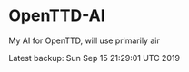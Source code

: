 # OpenTTD-AI
My AI for OpenTTD, will use primarily air

Latest backup: Sun Sep 15 21:29:01 UTC 2019
